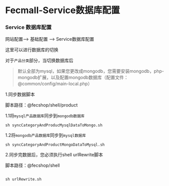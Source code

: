 Fecmall-Service数据库配置
==============



### Service 数据库配置


网站配置--> 基础配置 --> Service数据库配置

这里可以进行数据库的切换

对于`产品分类`部分，当切换数据库后

> 默认全部为mysql，如果您更改成mongodb，您需要安装mongodb，php-mongodb扩展，以及配置mongodb数据库（配置文件：@common/config/main-local.php）

1.同步数据脚本

脚本路径：@fecshop/shell/product

1.1将`mysql产品数据库`同步到`mongodb数据库`

```
sh syncCategoryAndProducMysqlDataToMongo.sh

```

1.2将`mongodb产品数据库`同步到`mysql数据库`

```
sh syncCategoryAndProductMongoDataToMysql.sh

```

2.同步完数据后，您必须执行shell urlRewrite脚本

脚本路径：@fecshop/shell

```

sh urlRewrite.sh

```























